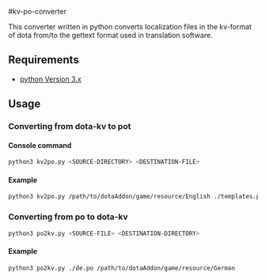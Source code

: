 #kv-po-converter

This converter written in python converts localization files in the kv-format of dota from/to the gettext format used in translation software.

## Requirements

* [python Version 3.x](https://www.python.org/)

## Usage

### Converting from dota-kv to pot

#### Console command

```bash
python3 kv2po.py <SOURCE-DIRECTORY> <DESTINATION-FILE>
```

#### Example

```bash
python3 kv2po.py /path/to/dotaAddon/game/resource/English ./templates.pot
```

### Converting from po to dota-kv

```bash
python3 po2kv.py <SOURCE-FILE> <DESTINATION-DIRECTORY>
```

#### Example

```bash
python3 po2kv.py ./de.po /path/to/dotaAddon/game/resource/German
```

